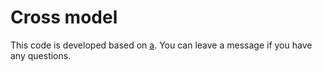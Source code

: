 
# Cross model

This code is developed based on [a](https://github.com/bamtercelboo/pytorch_NER_BiLSTM_CNN_CRF). You can leave a message if you have any questions.
